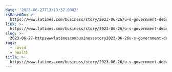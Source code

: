 ```yaml
---
date: '2023-06-27T13:13:37.000Z'
isBasedOn: >-
  https://www.latimes.com/business/story/2023-06-26/u-s-government-debunks-covid-lab-leak-conspiracy-theory-enraging-conspiracy-theorists
link: >-
  https://www.latimes.com/business/story/2023-06-26/u-s-government-debunks-covid-lab-leak-conspiracy-theory-enraging-conspiracy-theorists
slug: >-
  2023-06-27-httpswwwlatimescombusinessstory2023-06-26u-s-government-debunks-covid-lab-leak-conspiracy-theory-enraging-conspiracy-theorists
tags:
  - covid
  - health
title: >-
  https://www.latimes.com/business/story/2023-06-26/u-s-government-debunks-covid-lab-leak-conspiracy-theory-enraging-conspiracy-theorists
---
```


